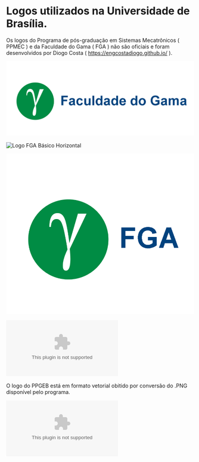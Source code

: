 # Logos utilizados na Universidade de Brasília.

Os logos do Programa de pós-graduação em Sistemas Mecatrônicos ( PPMEC ) e da Faculdade do Gama ( FGA ) não são oficiais e foram desenvolvidos por Diogo Costa ( https://engcostadiogo.github.io/ ).

![Logo FGA completo](https://github.com/engcostadiogo/logos/blob/main/fga_as_comp_cor.png)

![Logo FGA Básico Horizontal](https://github.com/engcostadiogo/logos/blob/main/fga_as_hor_cor.png)

![Logo FGA Básico Vertical](https://github.com/engcostadiogo/logos/blob/main/fga_as_bas_cor.png)

![Logo PPMEC](https://github.com/engcostadiogo/logos/blob/main/ppmec.eps)

O logo do PPGEB está em formato vetorial obitido por conversão do .PNG disponível pelo programa.

![Logo PPGEB](https://github.com/engcostadiogo/logos/blob/main/ppgeb.eps)